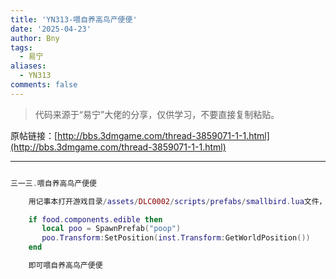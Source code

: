 ```yaml
---
title: 'YN313-喂自养高鸟产便便'
date: '2025-04-23'
author: Bny
tags:
  - 易宁
aliases:
  - YN313
comments: false
---
```


> 代码来源于“易宁”大佬的分享，仅供学习，不要直接复制粘贴。

原帖链接：[http://bbs.3dmgame.com/thread-3859071-1-1.html](http://bbs.3dmgame.com/thread-3859071-1-1.html)

---

```lua  

三一三.喂自养高鸟产便便	用记事本打开游戏目录/assets/DLC0002/scripts/prefabs/smallbird.lua文件，在local function OnEat(inst, food)的下一行插入以下内容：	if food.components.edible then	   local poo = SpawnPrefab("poop")	   poo.Transform:SetPosition(inst.Transform:GetWorldPosition())			end	即可喂自养高鸟产便便

```  


